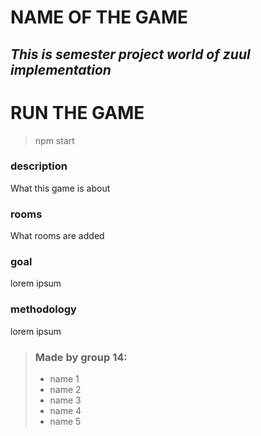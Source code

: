 # NAME OF THE GAME

## *This is semester project world of zuul implementation*


# RUN THE GAME
> npm start 

### **description**
What this game is about

### **rooms**
What rooms are added

### **goal**
lorem ipsum

### **methodology** 
lorem ipsum


> ### Made by group 14: 
>  - name 1 
>  - name 2
>  - name 3
>  - name 4
>  - name 5
